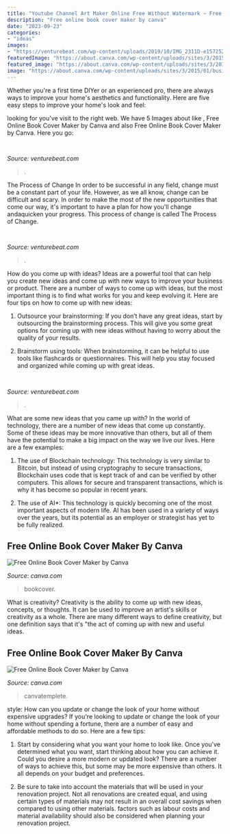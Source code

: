 ```yaml
---
title: "Youtube Channel Art Maker Online Free Without Watermark ~ Free Online Book Cover Maker By Canva"
description: "Free online book cover maker by canva"
date: "2023-09-23"
categories:
- "ideas"
images:
- "https://venturebeat.com/wp-content/uploads/2019/10/IMG_2311D-e1572525473978.jpeg"
featuredImage: "https://about.canva.com/wp-content/uploads/sites/3/2015/01/love_bookcover.png"
featured_image: "https://about.canva.com/wp-content/uploads/sites/3/2015/01/love_bookcover.png"
image: "https://about.canva.com/wp-content/uploads/sites/3/2015/01/business_bookcover.png"
---
```



Whether you're a first time DIYer or an experienced pro, there are always ways to improve your home's aesthetics and functionality. Here are five easy steps to improve your home's look and feel: 

	

		
looking for  you've visit to the right web. We have 5 Images about  like , Free Online Book Cover Maker by Canva and also Free Online Book Cover Maker by Canva. Here you go:
		
    
## 

<img loading=lazy src="https://venturebeat.com/wp-content/uploads/2018/09/IMG_20180903_103915.jpg?w=800" onerror="this.onerror=null;this.src='https://tse3.mm.bing.net/th?id=OIP.HjLRAU18nTT15eYAKRHyLAHaFj&amp;pid=15.1';" alt="">

_Source: venturebeat.com_

>. 

	

The Process of Change
In order to be successful in any field, change must be a constant part of your life. However, as we all know, change can be difficult and scary. In order to make the most of the new opportunities that come our way, it's important to have a plan for how you'll change andaquicken your progress. This process of change is called The Process of Change.

    
## 

<img loading=lazy src="https://venturebeat.com/wp-content/uploads/2019/10/IMG_2311D-e1572525473978.jpeg" onerror="this.onerror=null;this.src='https://tse4.mm.bing.net/th?id=OIP.MdmuIy3ffycZ0MtY14WP3QHaE4&amp;pid=15.1';" alt="">

_Source: venturebeat.com_

>. 

	

How do you come up with ideas?
Ideas are a powerful tool that can help you create new ideas and come up with new ways to improve your business or product. There are a number of ways to come up with ideas, but the most important thing is to find what works for you and keep evolving it. Here are four tips on how to come up with new ideas:
1. Outsource your brainstorming: If you don’t have any great ideas, start by outsourcing the brainstorming process. This will give you some great options for coming up with new ideas without having to worry about the quality of your results.

2. Brainstorm using tools: When brainstorming, it can be helpful to use tools like flashcards or questionnaires. This will help you stay focused and organized while coming up with great ideas.


    
## 

<img loading=lazy src="https://venturebeat.com/wp-content/uploads/2018/09/IMG_20180903_100317.jpg?w=664" onerror="this.onerror=null;this.src='https://tse4.mm.bing.net/th?id=OIP.RDcB-YLVyI_c210PUJidMgHaGr&amp;pid=15.1';" alt="">

_Source: venturebeat.com_

>. 

	

What are some new ideas that you came up with?
In the world of technology, there are a number of new ideas that come up constantly. Some of these ideas may be more innovative than others, but all of them have the potential to make a big impact on the way we live our lives. Here are a few examples:
1. The use of Blockchain technology: This technology is very similar to Bitcoin, but instead of using cryptography to secure transactions, Blockchain uses code that is kept track of and can be verified by other computers. This allows for secure and transparent transactions, which is why it has become so popular in recent years.

2. The use of AI*: This technology is quickly becoming one of the most important aspects of modern life. AI has been used in a variety of ways over the years, but its potential as an employer or strategist has yet to be fully realized.

    
## Free Online Book Cover Maker By Canva

<img loading=lazy src="https://about.canva.com/wp-content/uploads/sites/3/2015/01/business_bookcover.png" onerror="this.onerror=null;this.src='https://tse2.mm.bing.net/th?id=OIP.tSrMKEzEZcUruOAQPzhOAgHaL0&amp;pid=15.1';" alt="Free Online Book Cover Maker by Canva">

_Source: canva.com_

>bookcover. 

	

What is creativity?
Creativity is the ability to come up with new ideas, concepts, or thoughts. It can be used to improve an artist's skills or creativity as a whole. There are many different ways to define creativity, but one definition says that it's "the act of coming up with new and useful ideas.

    
## Free Online Book Cover Maker By Canva

<img loading=lazy src="https://about.canva.com/wp-content/uploads/sites/3/2015/01/love_bookcover.png" onerror="this.onerror=null;this.src='https://tse3.mm.bing.net/th?id=OIP.9An8x9UzVLXBxerfx6OVcQHaL0&amp;pid=15.1';" alt="Free Online Book Cover Maker by Canva">

_Source: canva.com_

>canvatemplete. 

	

style: How can you update or change the look of your home without expensive upgrades?
If you're looking to update or change the look of your home without spending a fortune, there are a number of easy and affordable methods to do so. Here are a few tips: 
1. Start by considering what you want your home to look like. Once you've determined what you want, start thinking about how you can achieve it. Could you desire a more modern or updated look? There are a number of ways to achieve this, but some may be more expensive than others. It all depends on your budget and preferences. 

2. Be sure to take into account the materials that will be used in your renovation project. Not all renovations are created equal, and using certain types of materials may not result in an overall cost savings when compared to using other materials. factors such as labour costs and material availability should also be considered when planning your renovation project.

